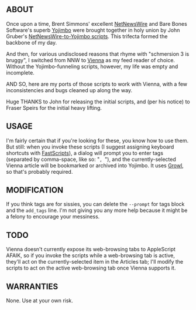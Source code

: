 ## ABOUT

Once upon a time, Brent Simmons' excellent [NetNewsWire](http://www.newsgator.com/Individuals/NetNewsWire/ "For years, NetNewsWire set the bar for stability and simplicity in Mac feed readers. Then version 3 happened.") and Bare Bones Software's superb [Yojimbo](http://www.barebones.com/products/yojimbo/ "Yojimbo is an everything bucket that works.") were brought together in holy union by John Gruber's [NetNewsWire-to-Yojimbo scripts](http://daringfireball.net/2007/05/yojimbo_netnewswire_mailsmith "Daring Fireball: Yojimbo Import Scripts for Mailsmith and NetNewsWire"). This trifecta formed the backbone of my day.

And then, for various undisclosed reasons that rhyme with "schmersion 3 is bruggy", I switched from NNW to [Vienna](http://www.vienna-rss.org/ "Vienna is an open-source Mac OS X feed reader that doesn't sync anywhere but is stable and works well.") as my feed reader of choice. Without the Yojimbo-funneling scripts, however, my life was empty and incomplete.

AND SO, here are my ports of those scripts to work with Vienna, with a few inconsistencies and bugs cleaned up along the way.

Huge THANKS to John for releasing the initial scripts, and (per his notice) to Fraser Speirs for the initial heavy lifting.

## USAGE

I'm fairly certain that if you're looking for these, you know how to use them. But still: when you invoke these scripts (I suggest assigning keyboard shortcuts with [FastScripts](http://www.red-sweater.com/fastscripts/ "FastScripts lets you assign shortcuts to AppleScripts, and now it's free for 10-shortcut use so get downloading you miser.")), a dialog will prompt you to enter tags (separated by comma-space, like so: "`, `"), and the currently-selected Vienna article will be bookmarked or archived into Yojimbo. It uses [Growl](http://growl.info/ "Growl does notifications and stuff and look everybody uses it so just download it."), so that's probably required.

## MODIFICATION

If you think tags are for sissies, you can delete the `--prompt` for tags block and the `add_tags` line. I'm not giving you any more help because it might be a felony to encourage your messiness.

## TODO

Vienna doesn't currently expose its web-browsing tabs to AppleScript AFAIK, so if you invoke the scripts while a web-browsing tab is active, they'll act on the currently-selected item in the Articles tab; I'll modify the scripts to act on the active web-browsing tab once Vienna supports it.

## WARRANTIES

None. Use at your own risk.